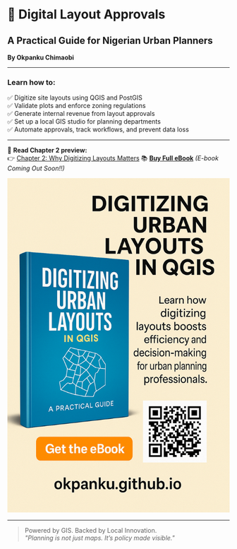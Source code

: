 
# 📘 Digital Layout Approvals

## A Practical Guide for Nigerian Urban Planners  
**By Okpanku Chimaobi**

---

### Learn how to:
✅ Digitize site layouts using QGIS and PostGIS  
✅ Validate plots and enforce zoning regulations  
✅ Generate internal revenue from layout approvals  
✅ Set up a local GIS studio for planning departments  
✅ Automate approvals, track workflows, and prevent data loss  

---

📘 **Read Chapter 2 preview:**  
👉 [Chapter 2: Why Digitizing Layouts Matters](Digital_Layout_Approvals_Chapter2.md)
📚 [**Buy Full eBook**](https://selar.co/YOUR-EBOOK-LINK) *(E-book Coming Out Soon!!)*  
<!--📦 [**Visit Full Portfolio**](https://github.com/Okpanku/portfolio_page)-->

![eBook Cover](./E-book-cover.PNG)

---

> Powered by GIS. Backed by Local Innovation.  
> _"Planning is not just maps. It’s policy made visible."_  
